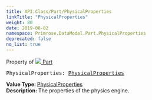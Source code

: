 ```yaml
---
title: API:Class/Part/PhysicalProperties
linkTitle: "PhysicalProperties"
weight: 80
date: 2019-08-02
namespace: Primrose.DataModel.Part.PhysicalProperties
deprecated: false
no_list: true
---
```

Property of <a href="/docs/api-reference/Class/Part"><img src="/icons/silk/brick.png"/>&nbsp;Part</a>
<pre class="method-declaration">
PhysicalProperties: <a class="type" href="/docs/api-reference/DataType/PhysicalProperties">PhysicalProperties</a></pre>
<b>Value Type: </b>
<a class="type" href="/docs/api-reference/DataType/PhysicalProperties">PhysicalProperties</a>
<br/>
<b>Description: </b>
The properties of the physics engine.

